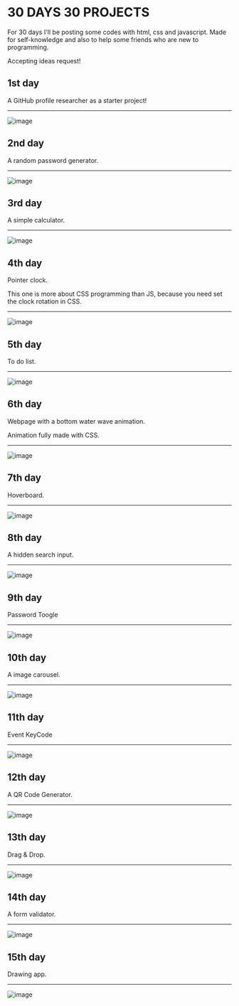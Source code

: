 <h1> 30 DAYS 30 PROJECTS</h1>

<p> For 30 days I'll be posting some codes with html, css and javascript. Made for self-knowledge and also to help some friends who are new to programming.</p>

Accepting ideas request!

<h2>1st day</h2>
<p> A GitHub profile researcher as a starter project! </p>

<hr>

![image](https://github.com/cleslleydemoura/30days30projects/assets/100368699/af494db6-e234-4c77-bb19-48d849cf0ccd)

<h2>2nd day</h2>
<p>A random password generator.</p>

<hr>

![image](https://github.com/cleslleydemoura/30days30projects/assets/100368699/12583972-9280-471a-9a08-2e2420bb6e06)

<h2>3rd day</h2>
<p>A simple calculator.</p>

<hr>

![image](https://github.com/cleslleydemoura/30days30projects/assets/100368699/0242488d-1280-4df5-9ba7-c049b339c813)

<h2>4th day</h2>
<p>Pointer clock.</p>
<p>This one is more about CSS programming than JS, because you need set the clock rotation in CSS.</p>

<hr>

![image](https://github.com/cleslleydemoura/30days30projects/assets/100368699/bfa7d274-4270-4214-87f9-a5df912c9c5d)

<h2>5th day</h2>
<p>To do list.</p>

<hr>

![image](https://github.com/cleslleydemoura/30days30projects/assets/100368699/ecd42f4f-60ca-4cb6-9b7d-3be4868a2a0a)

<h2>6th day</h2>
<p>Webpage with a bottom water wave animation.</p>
<p>Animation fully made with CSS.</p>

<hr>

![image](https://github.com/cleslleydemoura/30days30projects/assets/100368699/375789c4-07f3-4950-b1c4-809a164d1fe2)

<h2>7th day</h2>
<p>Hoverboard.</p>

<hr>

![image](https://github.com/cleslleydemoura/30days30projects/assets/100368699/3d9b4601-b392-4327-bb67-6791116e8cc6)

<h2>8th day</h2>
<p>A hidden search input.</p>

<hr>

![image](https://github.com/cleslleydemoura/30days30projects/assets/100368699/2ea59ab6-657e-4a06-9a82-d78d30d41675)

<h2>9th day</h2>
<p>Password Toogle</p>

<hr>

![image](https://github.com/cleslleydemoura/30days30projects/assets/100368699/77948b65-9fcc-4517-b303-2acb352f2491)

<h2>10th day</h2>
<p>A image carousel.</p>

<hr>

![image](https://github.com/cleslleydemoura/30days30projects/assets/100368699/7c9082fc-a09d-4b62-83be-e81b660b58a5)

<h2>11th day</h2>
<p>Event KeyCode</p>

<hr>

![image](https://github.com/cleslleydemoura/30days30projects/assets/100368699/3b4c853c-bbcb-420f-8277-cd559dad4742)

<h2>12th day</h2>
<p>A QR Code Generator.</p>

<hr>

![image](https://github.com/cleslleydemoura/30days30projects/assets/100368699/335d6728-22d9-4494-b681-92145ca2e3f8)

<h2>13th day</h2>
<p>Drag & Drop.</p>

<hr>

![image](https://github.com/cleslleydemoura/30days30projects/assets/100368699/744f9ee4-38a5-4676-bc44-c452f7c9f877)

<h2>14th day</h2>
<p>A form validator.</p>

<hr>

![image](https://github.com/cleslleydemoura/30days30projects/assets/100368699/c5c2f1ba-64ae-4e9d-a667-1db276d7da00)

<h2>15th day</h2>
<p>Drawing app.</p>

<hr>

![image](https://github.com/cleslleydemoura/30days30projects/assets/100368699/4e65218e-885a-4eed-a777-20433ee844ab)

